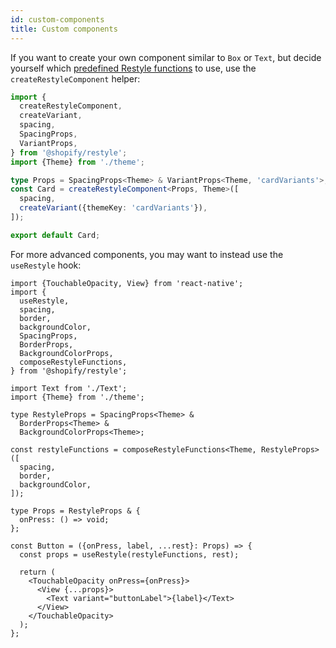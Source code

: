 ```yaml
---
id: custom-components
title: Custom components
---
```


If you want to create your own component similar to `Box` or `Text`, but decide
yourself which [predefined Restyle functions](/fundamentals/restyle-functions#predefined-restyle-functions) to use, use the
`createRestyleComponent` helper:

```ts
import {
  createRestyleComponent,
  createVariant,
  spacing,
  SpacingProps,
  VariantProps,
} from '@shopify/restyle';
import {Theme} from './theme';

type Props = SpacingProps<Theme> & VariantProps<Theme, 'cardVariants'>;
const Card = createRestyleComponent<Props, Theme>([
  spacing,
  createVariant({themeKey: 'cardVariants'}),
]);

export default Card;
```

For more advanced components, you may want to instead use the `useRestyle` hook:

```tsx
import {TouchableOpacity, View} from 'react-native';
import {
  useRestyle,
  spacing,
  border,
  backgroundColor,
  SpacingProps,
  BorderProps,
  BackgroundColorProps,
  composeRestyleFunctions,
} from '@shopify/restyle';

import Text from './Text';
import {Theme} from './theme';

type RestyleProps = SpacingProps<Theme> &
  BorderProps<Theme> &
  BackgroundColorProps<Theme>;

const restyleFunctions = composeRestyleFunctions<Theme, RestyleProps>([
  spacing,
  border,
  backgroundColor,
]);

type Props = RestyleProps & {
  onPress: () => void;
};

const Button = ({onPress, label, ...rest}: Props) => {
  const props = useRestyle(restyleFunctions, rest);

  return (
    <TouchableOpacity onPress={onPress}>
      <View {...props}>
        <Text variant="buttonLabel">{label}</Text>
      </View>
    </TouchableOpacity>
  );
};
```
